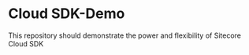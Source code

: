 # Cloud SDK-Demo
This repository should demonstrate the power and flexibility of Sitecore Cloud SDK
